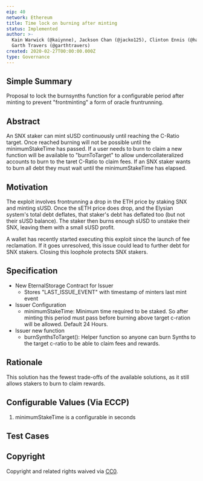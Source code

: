 ```yaml
---
eip: 40
network: Ethereum
title: Time lock on burning after minting
status: Implemented
author: >-
  Kain Warwick (@kaiynne), Jackson Chan (@jacko125), Clinton Ennis (@hav-noms),
  Garth Travers (@garthtravers)
created: 2020-02-27T00:00:00.000Z
type: Governance
---
```

## Simple Summary

Proposal to lock the burnsynths function for a configurable period after minting to prevent "frontminting" a form of oracle fruntrunning.

## Abstract
An SNX staker can mint sUSD continuously until reaching the C-Ratio target. Once reached burning will not be possible until the minimumStakeTime has passed.
If a user needs to burn to claim a new function will be available to "burnToTarget" to allow undercollateralized accounts to burn to the taret C-Ratio to claim fees.
If an SNX staker wants to burn all debt they must wait until the minimumStakeTime has elapsed.

## Motivation

The exploit involves frontrunning a drop in the ETH price by staking SNX and minting sUSD. Once the sETH price does drop, and the Elysian system's total debt deflates, that staker's debt has deflated too (but not their sUSD balance). The staker then burns enough sUSD to unstake their SNX, leaving them with a small sUSD profit. 

A wallet has recently started executing this exploit since the launch of fee reclamation. If it goes unresolved, this issue could lead to further debt for SNX stakers. Closing this loophole protects SNX stakers. 

## Specification
- New EternalStorage Contract for Issuer
  - Stores "LAST_ISSUE_EVENT" with timestamp of minters last mint event
- Issuer Configuration
  - minimumStakeTime: Minimum time required to be staked. So after minting this period must pass before burning above target c-ration will be allowed. Default 24 Hours. 
- Issuer new function
  - burnSynthsToTarget(): Helper function so anyone can burn Synths to the target c-ratio to be able to claim fees and rewards. 


## Rationale

This solution has the fewest trade-offs of the available solutions, as it still allows stakers to burn to claim rewards. 

## Configurable Values (Via ECCP)

1. minimumStakeTime is a configurable in seconds 

## Test Cases



## Copyright

Copyright and related rights waived via [CC0](https://creativecommons.org/publicdomain/zero/1.0/).